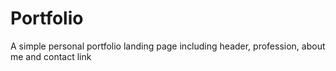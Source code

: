 # Portfolio
A simple personal portfolio landing page including header, profession, about me and contact link
